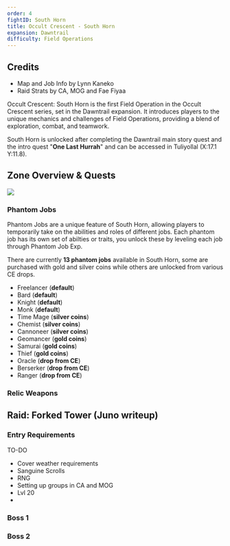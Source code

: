 ```yaml
---
order: 4
fightID: South Horn
title: Occult Crescent - South Horn
expansion: Dawntrail
difficulty: Field Operations
---
```


## Credits
- Map and Job Info by Lynn Kaneko
- Raid Strats by CA, MOG and Fae Fiyaa

Occult Crescent: South Horn is the first Field Operation in the Occult Crescent series, set in the Dawntrail expansion. It introduces players to the unique mechanics and challenges of Field Operations, providing a blend of exploration, combat, and teamwork.

South Horn is unlocked after completing the Dawntrail main story quest and the intro quest "**One Last Hurrah**" and can be accessed in Tuliyollal (X:17.1 Y:11.8).

## Zone Overview & Quests

<Action title='Full Interactive Map' color='purple' href='https://lynn.pet/map/southhorn' />

![](/images/southhorn-map1.webp)

### Phantom Jobs

Phantom Jobs are a unique feature of South Horn, allowing players to temporarily take on the abilities and roles of different jobs. Each phantom job has its own set of abilties or traits, you unlock these by leveling each job through Phantom Job Exp. 

There are currently **13 phantom jobs** available in South Horn, some are purchased with gold and silver coins while others are unlocked from various CE drops.

- Freelancer (**default**)
- Bard (**default**)
- Knight (**default**)
- Monk (**default**)
- Time Mage (**silver coins**)
- Chemist (**silver coins**)
- Cannoneer (**silver coins**)
- Geomancer (**gold coins**)
- Samurai (**gold coins**)
- Thief (**gold coins**)
- Oracle (**drop from CE**)
- Berserker (**drop from CE**)
- Ranger (**drop from CE**)

<Action title='Detailed Phantom Job Info' color='purple' href='https://lynn.pet/occult/phantomjob' />

### Relic Weapons

## Raid: Forked Tower (Juno writeup)

### Entry Requirements

TO-DO
- Cover weather requirements
- Sanguine Scrolls
- RNG
- Setting up groups in CA and MOG
- Lvl 20
- 

### Boss 1

<Action title='Boss 1 Raidplan' color='red' href='https://raidplan.io/plan/jar7czxup3wu8chh' />

### Boss 2

